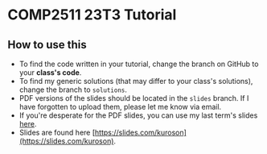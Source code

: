 # COMP2511 23T3 Tutorial

## How to use this

- To find the code written in your tutorial, change the branch on GitHub to your **class's code**.
- To find my generic solutions (that may differ to your class's solutions), change the branch to `solutions`.
- PDF versions of the slides should be located in the `slides` branch. If I have forgotten to upload them, please let me know via email.
- If you're desperate for the PDF slides, you can use my last term's slides [here](https://github.com/Kuroson/comp2511-T13B-22T3/tree/master/slides).
- Slides are found here [https://slides.com/kuroson](https://slides.com/kuroson).
